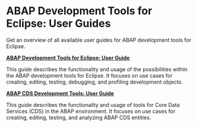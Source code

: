 <!-- loio40bae48ec22f43489dc0573901a32887 -->

# ABAP Development Tools for Eclipse: User Guides

Get an overview of all available user guides for ABAP development tools for Eclipse.

**[ABAP Development Tools for Eclipse: User Guide](https://help.sap.com/docs/abap-cloud/abap-development-tools-user-guide/about-abap-development-tools-user-guide?version=sap_btp)**

This guide describes the functionality and usage of the possibilities within the ABAP development tools for Eclipse. It focuses on use cases for creating, editing, testing, debugging, and profiling development objects.

**[ABAP CDS Development Tools: User Guide](https://help.sap.com/docs/abap-cloud/abap-cds-tools-user-guide/about-abap-cds-development-tools-user-guide?version=sap_btp)**

This guide describes the functionality and usage of tools for Core Data Services \(CDS\) in the ABAP environment. It focuses on use cases for creating, editing, testing, and analyzing ABAP CDS entities.

